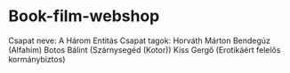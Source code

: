 # Book-film-webshop

Csapat neve: A Három Entitás
Csapat tagok:
Horváth Márton Bendegúz (Alfahím)
Botos Bálint (Szárnysegéd (Kotor))
Kiss Gergő (Erotikáért felelős kormánybiztos)
